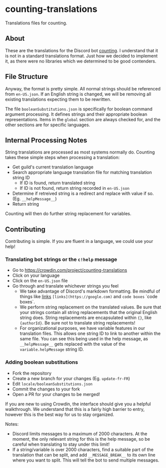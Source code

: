 # counting-translations
Translations files for counting.

## About
These are the translations for the Discord bot [counting](https://countingbot.com/invite). I understand that it is not in a standard translations format. Just how we decided to implement it, as there were no libraries which we determined to be good contenders.

## File Structure
Anyway, the format is pretty simple. All normal strings should be referenced from `en-US.json`. If an English string is changed, we will be removing all existing translations expecting them to be rewritten.

The file `booleanSubstitutions.json` is specifically for boolean command argument processing. It defines strings and their appropriate boolean representations. Items in the `global` section are always checked for, and the other sections
are for specific languages.

## Internal Processing Notes
String translations are processed as most systems normally do. Counting takes these simple steps when processing a translation:

- Get guild's current translation language
- Search appropriate language translation file for matching translation string ID
  - If ID is found, return translated string
  - If ID is not found, return string recorded in `en-US.json`
- Determine if retreived string is a redirect and replace with value if so. (Eg. `__helpMessage__`)
- Return string

Counting will then do further string replacement for variables.

## Contributing
Contributing is simple. If you are fluent in a language, we could use your help!

### Translating bot strings or the `c!help` message
- Go to https://crowdin.com/project/counting-translations
- Click on your language
- Click on the `en-US.json` file
- Go through and translate whichever strings you feel
  - We take advantage of Discord's markdown formatting. Be mindful of things like [links](https://google.com) `[links](https://google.com)` and `code boxes` \`code boxes\`.
  - We perform string replacement on the translated values. Be sure that your strings contain all string replacements that the original English string does. String replacements are encapsulated within `{}`, like `{authorId}`. Be sure not to translate string replacements!
  - For organizational purposes, we have variable features in our translation files. This allows one string ID to link to another within the same file. You can see this being used in the help message, as `__helpMessage__` gets replaced with the value of the `variable.helpMessage` string ID.

### Adding boolean substitutions
- Fork the repository
- Create a new branch for your changes (Eg. `update-fr-FR`)
- Edit `locale/booleanSubstitutions.json`
- Commit the changes to your fork
- Open a PR for your changes to be merged!

If you are new to using Crowdin, the interface should give you a helpful walkthrough. We understand that this is a fairly high barrier to entry, however this is the best way for us to stay organized.

Notes:
- Discord limits messages to a maximum of 2000 characters. At the moment, the only relevant string for this is the help message, so be careful when translating to stay under this limit!
 - If a string/variable is over 2000 characters, find a suitable part of the translation that can be split, and add `__MESSAGE_BREAK__` to its own line where you want to split. This will tell the bot to send multiple messages.
